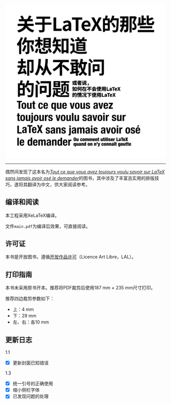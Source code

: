 ![Cover](cover.svg)

---

偶然间发现了这本名为[*Tout ce que vous avez toujours voulu savoir sur LaTeX sans jamais avoir osé le demander*](https://archives.framabook.org/tout-sur-latex/index.html)的图书，其中涉及了丰富且实用的排版技巧，遂将其翻译为中文，供大家阅读参考。

## 编译和阅读

本工程采用XeLaTeX编译。

文件`main.pdf`为编译后效果，可直接阅读。

## 许可证

本书是开放图书，遵循[开放作品许可](http://www.artlibre.org)（Licence Art Libre，LAL）。

## 打印指南

本书未采用原书开本。推荐将PDF裁剪后使用187 mm × 235 mm尺寸打印。

推荐四边裁剪参数如下：

- 上：4 mm
- 下：29 mm
- 左、右：各10 mm

## 更新日志

1.1

- [x] 更新封面已知错误

1.3 

- [x] 统一引号的正确使用
- [x] 缩小侧栏字体
- [x] 已发现问题的处理
